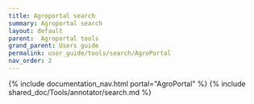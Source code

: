 ```yaml
---
title: Agroportal search
summary: Agroportal search
layout: default
parent:  Agroportal tools
grand_parent: Users guide
permalink: user_guide/tools/search/AgroPortal
nav_order: 2
---
```


{% include documentation_nav.html portal="AgroPortal" %}
{% include shared_doc/Tools/annotator/search.md %}
